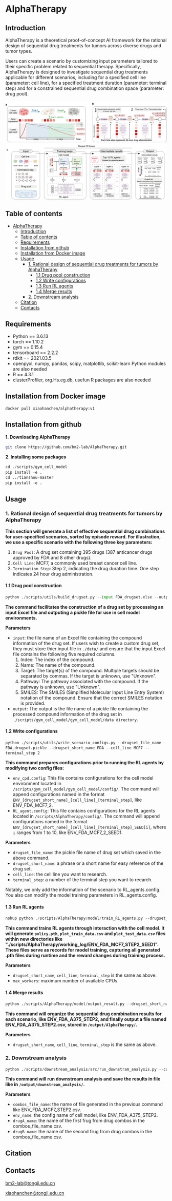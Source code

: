 # AlphaTherapy

## Introduction

AlphaTherapy is a theoretical proof-of-concept AI framework for the rational design of sequential drug treatments for tumors across diverse drugs and tumor types.

Users can create a scenario by customizing input parameters tailored to their specific problem related to sequential therapy. Specifically, AlphaTherapy is designed to investigate sequential drug treatments applicable for different scenarios, including for a specified cell line (parameter: cell line), for a specified treatment duration (parameter: terminal step) and for a constrained sequential drug combination space (parameter: drug pool). 

![image](https://github.com/bm2-lab/AlphaTherapy/blob/main/imgs/Figure1.png)


## Table of contents
- [AlphaTherapy](#alphatherapy)
  - [Introduction](#introduction)
  - [Table of contents](#table-of-contents)
  - [Requirements](#requirements)
  - [Installation from github](#installation-from-github)
  - [Installation from Docker image](#installation-from-docker-image)
  - [Usage](#usage)
    - [1. Rational design of sequential drug treatments for tumors by AlphaTherapy](#1-rational-design-of-sequential-drug-treatments-for-tumors-by-alphatherapy)
      - [1.1 Drug pool construction](#11-drug-pool-construction)
      - [1.2 Write configurations](#12-write-configurations)
      - [1.3 Run RL agents](#13-run-rl-agents)
      - [1.4 Merge results](#14-merge-results)
    - [2. Downstream analysis](#2-downstream-analysis)
  - [Citation](#citation)
  - [Contacts](#contacts)


## Requirements
* Python == 3.6.13
* torch == 1.10.2
* gym == 0.15.4
* tensorboard == 2.2.2
* rdkit == 2021.03.5
* openpyxl, numpy, pandas, scipy, matplotlib, scikit-learn Python modules are also needed
*  R == 4.3.1
*  clusterProfiler, org.Hs.eg.db, usefun R packages are also needed

## Installation from Docker image

```bash
docker pull xiaohanchen/alphatherapy:v1
```

## Installation from github

**1. Downloading AlphaTherapy**
```bash
git clone https://github.com/bm2-lab/AlphaTherapy.git
```
**2. Installing some packages**
```python
cd ./scripts/gym_cell_model
pip install -e .
cd ../tianshou-master
pip install -e .
```

## Usage

### 1. Rational design of sequential drug treatments for tumors by AlphaTherapy

**This section will generate a list of effective sequential drug combinations for user-specified scenarios, sorted by episode reward. For illustration, we use a specific scenario with the following three key parameters:**

1. `Drug Pool`: A drug set containing 395 drugs (387 anticancer drugs approved by FDA and 8 other drugs).
2. `Cell Line`: MCF7, a commonly used breast cancer cell line.
3. `Termination Step`: Step 2, indicating the drug duration time. One step indicates 24 hour drug administration.

#### 1.1 Drug pool construction

```python
python ./scripts/utils/build_drugset.py --input FDA_drugset.xlsx --output FDA_drugset.pickle
```

**The command facilitates the construction of a drug set by processing an input Excel file and outputing a pickle file for use in cell model environments.**

**Parameters**
* `input`:  the file name of an Excel file containing the compound information of the drug set. If users wish to create a custom drug set, they must store thier input file in `./data/` and ensure that the input Excel file contains the following five required columns.
  1. Index: The index of the compound.
  2. Name: The name of the compound.
  3. Target: The target(s) of the compound. Multiple targets should be separated by commas. If the target is unknown, use "Unknown".
  4. Pathway: The pathway associated with the compound. If the pathway is unknown, use "Unknown".
  5. SMILES: The SMILES (Simplified Molecular Input Line Entry System) notation of the compound. Ensure that the correct SMILES notation is provided.
* `output`: The output is the file name of a pickle file containing the processed compound information of the drug set in `./scripts/gym_cell_model/gym_cell_model/data directory`.

#### 1.2 Write configurations

```
python ./scripts/utils/write_scenario_configs.py --drugset_file_name FDA_drugset.pickle --drugset_short_name FDA --cell_line MCF7 --terminal_step 2
```

**This command prepares configurations prior to running the RL agents by modifying two config files:**
* `env_cpd.config`: This file contains configurations for the cell model environment located in `/scripts/gym_cell_model/gym_cell_model/config/`. The command will append configurations named in the format `ENV_[drugset_short_name]_[cell_line]_[terminal_step]`, like ENV_FDA_MCF7_2.
* `RL_agent.config`: This file contains configurations for the RL agents located in `/scripts/AlphaTherapy/config/`. The command will append configurations named in the format `ENV_[drugset_short_name]_[cell_line]_[terminal_step]_SEED[i]`, where `i` ranges from 1 to 10, like ENV_FDA_MCF7_2_SEED1.

**Parameters**
  * `drugset_file_name`: the pickle file name of drug set which saved in the above command.
  * `drugset_short_name`: a phrase or a short name for easy reference of the drug set.
  * `cell_line`: the cell line you want to research.
  * `terminal_step`: a number of the terminal step you want to reearch.

Notably, we only add the information of the scenario to RL_agents.config. You also can modify the model training parameters in RL_agents.config.

#### 1.3 Run RL agents
```python
nohup python ./scripts/AlphaTherapy/model/train_RL_agents.py --drugset_short_name FDA --cell_line MCF7 --terminal_step 2 --max_workers 10 &
```

**This command trains RL agents through interaction with the cell model. It will generate `policy.pth`, `plot_train_data.csv` and `plot_test_data.csv` files within new directories like "./scripts/AlphaTherapy/working_log/ENV_FDA_MCF7_STEP2_SEED1". These files serve as records for model training, capturing all generated .pth files during runtime and the reward changes during training process.**

**Parameters**
  * `drugset_short_name`, `cell_line`, `terminal_step` is the same as above.
  * `max_workers`: maximum number of available CPUs.

#### 1.4 Merge results
```python
python ./scripts/AlphaTherapy/model/output_result.py --drugset_short_name FDA --cell_line MCF7 --terminal_step 2
```

**This command will organize the sequential drug combination results for each scenario, like ENV_FDA_A375_STEP2,  and finally output a file named ENV_FDA_A375_STEP2.csv, stored in `/output/AlphaTherapy/`.**

**Parameters**
  * `drugset_short_name`, `cell_line`, `terminal_step` is the same as above.

### 2. Downstream analysis
```python
python ./scripts/downstream_analysis/src/run_downstram_analysis.py --combos_file_name ENV_FDA_MCF7_STEP2.csv --env_name ENV_FDA_MCF7_STEP2 --drugA_name "Morin Hydrate" --drugB_name "Afatinib (BIBW2992)"
```
**This command will run downstream analysis and save the results in file like in `/output/downstream_analysis/`.**

**Parameters**
  * `combos_file_name`: the name of file generated in the previous command like ENV_FDA_MCF7_STEP2.csv.
  * `env_name`: the config name of cell model, like ENV_FDA_A375_STEP2.
  * `drugA_name`: the name of the first frug from drug combos in the combos_file_name.csv.
  * `drugB_name`: the name of the second frug from drug combos in the combos_file_name.csv.

## Citation

## Contacts
bm2-lab@tongji.edu.cn

xiaohanchen@tongji.edu.cn
















